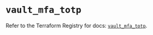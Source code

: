# `vault_mfa_totp`

Refer to the Terraform Registry for docs: [`vault_mfa_totp`](https://registry.terraform.io/providers/hashicorp/vault/3.23.0/docs/resources/mfa_totp).
